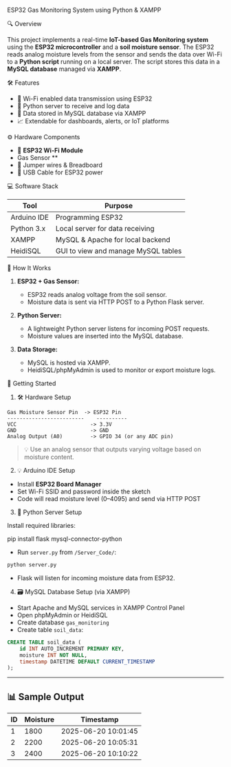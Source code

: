 

 ESP32 Gas Monitoring System using Python & XAMPP

🔍 Overview

This project implements a real-time **IoT-based Gas Monitoring system** using the **ESP32 microcontroller** and a **soil moisture sensor**. The ESP32 reads analog moisture levels from the sensor and sends the data over Wi-Fi to a **Python script** running on a local server. The script stores this data in a **MySQL database** managed via **XAMPP**.


🛠️ Features

* 📶 Wi-Fi enabled data transmission using ESP32
* 🐍 Python server to receive and log data
* 💾 Data stored in MySQL database via XAMPP
* 📈 Extendable for dashboards, alerts, or IoT platforms



⚙️ Hardware Components

* 🧠 **ESP32 Wi-Fi Module**
*  Gas Sensor **
* 🧪 Jumper wires & Breadboard
* 🔋 USB Cable for ESP32 power


 💻 Software Stack

| Tool        | Purpose                             |
| ----------- | ----------------------------------- |
| Arduino IDE | Programming ESP32                   |
| Python 3.x  | Local server for data receiving     |
| XAMPP       | MySQL & Apache for local backend    |
| HeidiSQL    | GUI to view and manage MySQL tables |



 🔧 How It Works

1. **ESP32 + Gas Sensor:**

   * ESP32 reads analog voltage from the soil sensor.
   * Moisture data is sent via HTTP POST to a Python Flask server.

2. **Python Server:**

   * A lightweight Python server listens for incoming POST requests.
   * Moisture values are inserted into the MySQL database.

3. **Data Storage:**

   * MySQL is hosted via XAMPP.
   * HeidiSQL/phpMyAdmin is used to monitor or export moisture logs.



🚀 Getting Started

 1. 🛠 Hardware Setup

```
Gas Moisture Sensor Pin  -> ESP32 Pin
-------------------------    ----------
VCC                        -> 3.3V
GND                        -> GND
Analog Output (A0)         -> GPIO 34 (or any ADC pin)
```

> 💡 Use an analog sensor that outputs varying voltage based on moisture content.



 2. 💡 Arduino IDE Setup

* Install **ESP32 Board Manager**
* Set Wi-Fi SSID and password inside the sketch
* Code will read moisture level (0–4095) and send via HTTP POST



3. 🐍 Python Server Setup

 Install required libraries:


pip install flask mysql-connector-python


* Run `server.py` from `/Server_Code/`:

```bash
python server.py
```

* Flask will listen for incoming moisture data from ESP32.


 4. 🗃️ MySQL Database Setup (via XAMPP)

* Start Apache and MySQL services in XAMPP Control Panel
* Open phpMyAdmin or HeidiSQL
* Create database `gas_monitoring`
* Create table `soil_data`:

```sql
CREATE TABLE soil_data (
    id INT AUTO_INCREMENT PRIMARY KEY,
    moisture INT NOT NULL,
    timestamp DATETIME DEFAULT CURRENT_TIMESTAMP
);
```

---

## 📊 Sample Output

| ID | Moisture | Timestamp           |
| -- | -------- | ------------------- |
| 1  | 1800     | 2025-06-20 10:01:45 |
| 2  | 2200     | 2025-06-20 10:05:31 |
| 3  | 2400     | 2025-06-20 10:10:22 |








